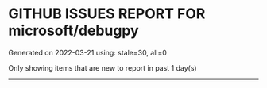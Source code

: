 
# GITHUB ISSUES REPORT FOR microsoft/debugpy


Generated on 2022-03-21 using: stale=30, all=0


Only showing items that are new to report in past 1 day(s)


---
